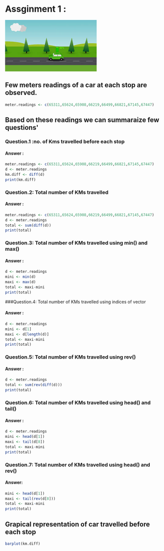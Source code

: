 # Assginment 1 :


![Car travelling on road](images.jpg)

## Few meters readings of a car at each stop are observed.
 

```r
meter.readings <- c(65311,65624,65908,66219,66499,66821,67145,67447)
```
## Based on these readings we can summaraize few questions'


### Question.1 :no. of Kms travelled before each stop
#### Answer :

```r
meter.readings <- c(65311,65624,65908,66219,66499,66821,67145,67447)
d <- meter.readings
km.diff <- diff(d)
print(km.diff)
```

### Question.2: Total number of KMs travelled 
#### Answer :

```r
meter.readings <- c(65311,65624,65908,66219,66499,66821,67145,67447)
d <- meter.readings
total <- sum(diff(d))
print(total)
```

### Question.3: Total number of KMs travelled using min() and max()
#### Answer :

```r
d <- meter.readings
mini <- min(d)
maxi <- max(d)
total <- maxi-mini
print(total)
```

###Question.4: Total number of KMs travelled using indices of vector
#### Answer :

```r
d <- meter.readings
mini <- d[1]
maxi <- d[length(d)]
total <- maxi-mini
print(total)
```

### Question.5: Total number of KMs travelled using rev()
#### Answer :

```r
d <- meter.readings
total <- sum(rev(diff(d)))
print(total)
```

### Question.6: Total number of KMs travelled using head() and tail()
#### Answer :

```r
d <- meter.readings
mini <- head(d[1])
maxi <- tail(d[8])
total <- maxi-mini
print(total)
```

### Question.7: Total number of KMs travelled using head() and rev()
#### Answer:

```r
mini <- head(d[1])
maxi <- tail(rev(d[8]))
total <- maxi-mini
print(total)
```

## Grapical representation of car travelled before each stop


```r
barplot(km.diff)
```

